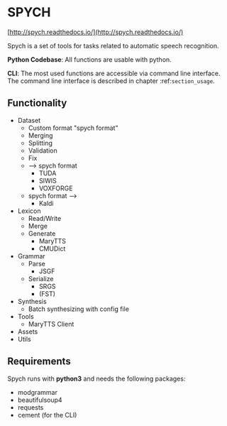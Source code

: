 # SPYCH

[http://spych.readthedocs.io/](http://spych.readthedocs.io/)

Spych is a set of tools for tasks related to automatic speech recognition.

**Python Codebase**: All functions are usable with python.

**CLI**: The most used functions are accessible via command line interface. The command line interface is described in chapter :ref:`section_usage`.

## Functionality

* Dataset
    * Custom format "spych format"
    * Merging
    * Splitting
    * Validation
    * Fix
    * --> spych format
        * TUDA
        * SIWIS
        * VOXFORGE
    * spych format -->
        * Kaldi
* Lexicon
    * Read/Write
    * Merge
    * Generate
        * MaryTTS
        * CMUDict
* Grammar
    * Parse
        * JSGF
    * Serialize
        * SRGS
        * (FST)
* Synthesis
    * Batch synthesizing with config file
* Tools
    * MaryTTS Client
* Assets
* Utils

## Requirements

Spych runs with **python3** and needs the following packages:

   * modgrammar
   * beautifulsoup4
   * requests
   * cement (for the CLI)